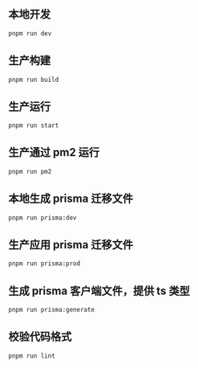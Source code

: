 ## 本地开发

```bash
pnpm run dev
```

## 生产构建

```bash
pnpm run build
```

## 生产运行

```bash
pnpm run start
```

## 生产通过 pm2 运行

```bash
pnpm run pm2
```

## 本地生成 prisma 迁移文件

```bash
pnpm run prisma:dev
```

## 生产应用 prisma 迁移文件

```bash
pnpm run prisma:prod
```

## 生成 prisma 客户端文件，提供 ts 类型

```bash
pnpm run prisma:generate
```

## 校验代码格式

```bash
pnpm run lint
```
